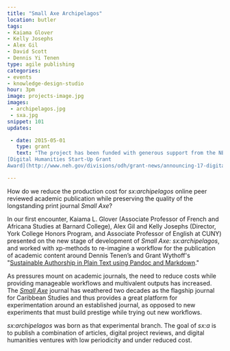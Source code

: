 ```yaml
---
title: "Small Axe Archipelagos"
location: butler
tags:
- Kaiama Glover
- Kelly Josephs
- Alex Gil
- David Scott
- Dennis Yi Tenen
type: agile publishing
categories:
- events
- knowledge-design-studio
hour: 3pm
image: projects-image.jpg
images:
 - archipelagos.jpg
 - sxa.jpg
snippet: 101
updates:

 - date: 2015-05-01
   type: grant
   text: "The project has been funded with generous support from the NEH
[Digital Humanities Start-Up Grant
Award](http://www.neh.gov/divisions/odh/grant-news/announcing-17-digital-humanities-start-grant-awards-march-2015)."

---
```


How do we reduce the production cost for *sx:archipelagos* online peer reviewed
academic publication while preserving the quality of the longstanding print
journal *Small Axe*?

In our first encounter, Kaiama L. Glover (Associate Professor of French and
Africana Studies at Barnard College), Alex Gil and Kelly Josephs (Director,
York College Honors Program, and Associate Professor of English at CUNY)
presented on the new stage of development of *Small Axe: sx:archipelagos*, and
worked with xp-methods to re-imagine a workflow for the publication of academic
content around Dennis Tenen’s and Grant Wythoff's "[Sustainable Authorship in
Plain Text using Pandoc and
Markdown](http://programminghistorian.org/lessons/sustainable-authorship-in-plain-text-using-pandoc-and-markdown)."

As pressures mount on academic journals, the need to reduce costs while
providing manageable workflows and multivalent outputs has increased. The
*[Small Axe](http://smallaxe.net/)* journal has weathered two decades as the
flagship journal for Caribbean Studies and thus provides a great platform for
experimentation around an established journal, as opposed to new experiments
that must build prestige while trying out new workflows.

*sx:archipelagos* was born as that experimental branch. The goal of *sx:a* is
to publish a combination of articles, digital project reviews, and digital
humanities ventures with low periodicity and under reduced cost.
